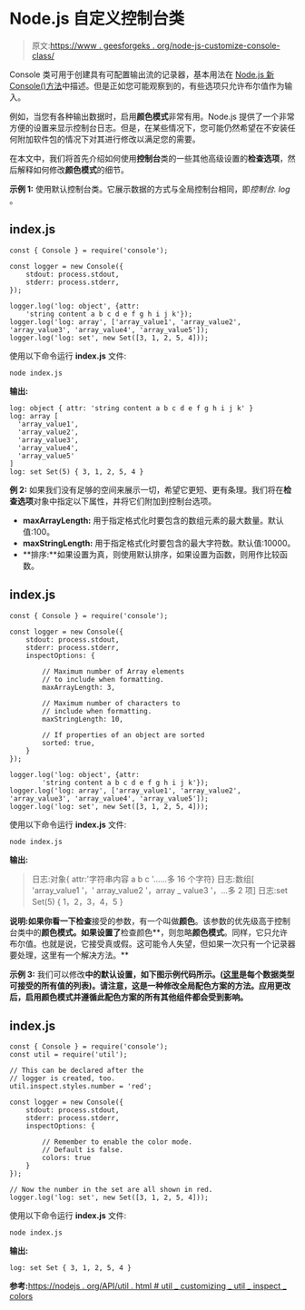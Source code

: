 # Node.js 自定义控制台类

> 原文:[https://www . geesforgeks . org/node-js-customize-console-class/](https://www.geeksforgeeks.org/node-js-customize-console-class/)

Console 类可用于创建具有可配置输出流的记录器，基本用法在 [Node.js 新 Console()方法](https://www.geeksforgeeks.org/node-js-new-console-method/)中描述。但是正如您可能观察到的，有些选项只允许布尔值作为输入。

例如，当您有各种输出数据时，启用**颜色模式**非常有用。Node.js 提供了一个非常方便的设置来显示控制台日志。但是，在某些情况下，您可能仍然希望在不安装任何附加软件包的情况下对其进行修改以满足您的需要。

在本文中，我们将首先介绍如何使用**控制台**类的一些其他高级设置的**检查选项**，然后解释如何修改**颜色模式**的细节。

**示例 1:** 使用默认控制台类。它展示数据的方式与全局控制台相同，即*控制台. log* 。

## index.js

```
const { Console } = require('console');

const logger = new Console({
    stdout: process.stdout,
    stderr: process.stderr,
});

logger.log('log: object', {attr: 
    'string content a b c d e f g h i j k'});
logger.log('log: array', ['array_value1', 'array_value2', 
'array_value3', 'array_value4', 'array_value5']);
logger.log('log: set', new Set([3, 1, 2, 5, 4]));
```

使用以下命令运行 **index.js** 文件:

```
node index.js
```

**输出:**

```
log: object { attr: 'string content a b c d e f g h i j k' }
log: array [
  'array_value1',
  'array_value2',
  'array_value3',
  'array_value4',
  'array_value5'
]
log: set Set(5) { 3, 1, 2, 5, 4 }
```

**例 2:** 如果我们没有足够的空间来展示一切，希望它更短、更有条理。我们将在**检查选项**对象中指定以下属性，并将它们附加到控制台选项。

*   **maxArrayLength:** 用于指定格式化时要包含的数组元素的最大数量。默认值:100。
*   **maxStringLength:** 用于指定格式化时要包含的最大字符数。默认值:10000。
*   **排序:**如果设置为真，则使用默认排序，如果设置为函数，则用作比较函数。

## index.js

```
const { Console } = require('console');

const logger = new Console({
    stdout: process.stdout,
    stderr: process.stderr,
    inspectOptions: {

        // Maximum number of Array elements 
        // to include when formatting.
        maxArrayLength: 3, 

        // Maximum number of characters to 
        // include when formatting.
        maxStringLength: 10, 

        // If properties of an object are sorted
        sorted: true,
    }
});

logger.log('log: object', {attr: 
        'string content a b c d e f g h i j k'});
logger.log('log: array', ['array_value1', 'array_value2', 
'array_value3', 'array_value4', 'array_value5']);
logger.log('log: set', new Set([3, 1, 2, 5, 4]));
```

使用以下命令运行 **index.js** 文件:

```
node index.js
```

**输出:**

> 日志:对象{ attr:'字符串内容 a b c '……多 16 个字符}
> 日志:数组[ 'array_value1 '，' array_value2 '，array _ value3 '，…多 2 项]
> 日志:set Set(5) { 1，2，3，4，5 }

**说明:**如果你看一下**检查**接受的参数，有一个叫做**颜色**。该参数的优先级高于控制台类中的**颜色模式。如果设置了**检查颜色**，则忽略**颜色模式**。同样，它只允许布尔值。也就是说，它接受真或假。这可能令人失望，但如果一次只有一个记录器要处理，这里有一个解决方法。**

**示例 3:** 我们可以修改**中的默认设置，如下图示例代码所示。([这里](https://nodejs.org/api/util.html#util_customizing_util_inspect_colors)是每个数据类型可接受的所有值的列表)。请注意，这是一种修改全局配色方案的方法。应用更改后，启用颜色模式并遵循此配色方案的所有其他组件都会受到影响。**

## index.js

```
const { Console } = require('console');
const util = require('util');

// This can be declared after the 
// logger is created, too.
util.inspect.styles.number = 'red';

const logger = new Console({
    stdout: process.stdout,
    stderr: process.stderr,
    inspectOptions: {

        // Remember to enable the color mode.
        // Default is false.
        colors: true
    }
});

// Now the number in the set are all shown in red.
logger.log('log: set', new Set([3, 1, 2, 5, 4]));
```

使用以下命令运行 **index.js** 文件:

```
node index.js
```

**输出:**

```
log: set Set { 3, 1, 2, 5, 4 }
```

**参考:**[https://nodejs . org/API/util . html # util _ customizing _ util _ inspect _ colors](https://nodejs.org/api/util.html#util_customizing_util_inspect_colors)